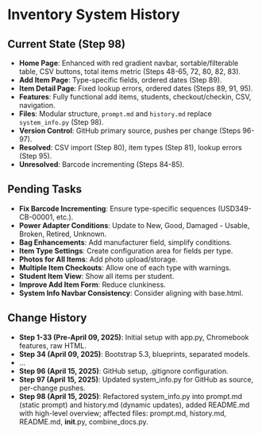 # Inventory System History

## Current State (Step 98)
- **Home Page**: Enhanced with red gradient navbar, sortable/filterable table, CSV buttons, total items metric (Steps 48-65, 72, 80, 82, 83).
- **Add Item Page**: Type-specific fields, ordered dates (Step 89).
- **Item Detail Page**: Fixed lookup errors, ordered dates (Steps 89, 91, 95).
- **Features**: Fully functional add items, students, checkout/checkin, CSV, navigation.
- **Files**: Modular structure, `prompt.md` and `history.md` replace `system_info.py` (Step 98).
- **Version Control**: GitHub primary source, pushes per change (Steps 96-97).
- **Resolved**: CSV import (Step 80), item types (Step 81), lookup errors (Step 95).
- **Unresolved**: Barcode incrementing (Steps 84-85).

## Pending Tasks
- **Fix Barcode Incrementing**: Ensure type-specific sequences (USD349-CB-00001, etc.).
- **Power Adapter Conditions**: Update to New, Good, Damaged - Usable, Broken, Retired, Unknown.
- **Bag Enhancements**: Add manufacturer field, simplify conditions.
- **Item Type Settings**: Create configuration area for fields per type.
- **Photos for All Items**: Add photo upload/storage.
- **Multiple Item Checkouts**: Allow one of each type with warnings.
- **Student Item View**: Show all items per student.
- **Improve Add Item Form**: Reduce clunkiness.
- **System Info Navbar Consistency**: Consider aligning with base.html.

## Change History
- **Step 1-33 (Pre-April 09, 2025)**: Initial setup with app.py, Chromebook features, raw HTML.
- **Step 34 (April 09, 2025)**: Bootstrap 5.3, blueprints, separated models.
- ...
- **Step 96 (April 15, 2025)**: GitHub setup, .gitignore configuration.
- **Step 97 (April 15, 2025)**: Updated system_info.py for GitHub as source, per-change pushes.
- **Step 98 (April 15, 2025)**: Refactored system_info.py into prompt.md (static prompt) and history.md (dynamic updates), added README.md with high-level overview; affected files: prompt.md, history.md, README.md, __init__.py, combine_docs.py.
